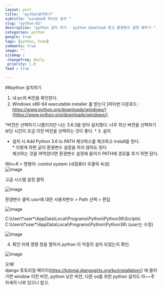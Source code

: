 ```yaml
---
layout: post
title:  "python설치하기"
subtitle: "window에 파이썬 설치 "
slug: "python-02"
description: "python 설치 하기 - python download 받고 환경변수 설정 해주기 "
categories: python
google: true
tags: [python, home]
comments: true
image: ""
sitemap :
 changefreq: daily
 priority: 1.0
feed : true

---
```

##python 설치하기

1. 내 pc의 버전을 확인한다.
2.	Windows x86-64 executable installer 를 받는다
[파이썬 다운로드 : https://www.python.org/downloads/windows/](https://www.python.org/downloads/windows/)

*버전은 선택하기 나름이지만 나는 3.6.3을 받아 설치했다.
너무 최신 버전을 선택하기보단 시간이 조금 이전 버전을 선택하는 것이 좋다. *
3.	설치
* 설치 시 Add Python 3.6 to PATH 체크박스를 체크하고 install을 한다.<br>*
이렇게 하면 굳이 환경변수 설정을 하지 않아도 된다 <br>
체크하는 것을 까먹었다면 환경변수 설정에 들어가 PATH에 경로를 추가 하면 된다. <br>

Win+R > 명령어: control system (내컴퓨터 우클릭 속성) <br>
![image](https://user-images.githubusercontent.com/35050638/35796272-59bc948a-0a9f-11e8-9404-bcedc38339d3.png)

고급 시스템 설정 클릭

![image](https://user-images.githubusercontent.com/35050638/35796287-63f5ecf8-0a9f-11e8-9dce-6c0f9b98b03c.png)

환경변수 클릭
*user*에 대한 사용자변수 > Path 선택 >  편집  


![image](https://user-images.githubusercontent.com/35050638/35796292-6be4eee6-0a9f-11e8-8c08-5643eefd51b2.png)

C:\User\\\*user\*\AppData\Local\Programs\Python\Python36\Scripts\\
C:\Users\\\*user\*\AppData\Local\Programs\Python\Python36\\
(*user*는 수정)

![image](https://user-images.githubusercontent.com/35050638/35796299-749caa92-0a9f-11e8-990e-7d2e30a9a017.png)

4. 	확인
이제 명령 창을 열어서 python 이 적절히 설치 되었는지 확인.

![image](https://user-images.githubusercontent.com/35050638/35796310-7d2f07cc-0a9f-11e8-9b19-61f72c7f41bd.png)

오예!  
django 튜토리얼 페이지(https://tutorial.djangogirls.org/ko/installation/) 에 들어가면
window 이전 버전, python 낮은 버전, 다른 os를 위한 python 설치도 아~~주 자세히 나와 있으니 참고.  
